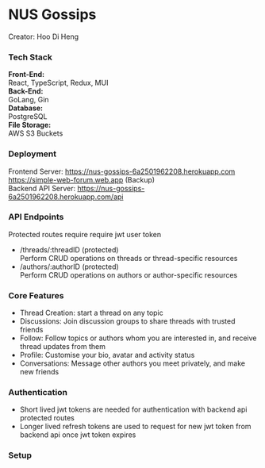 # NUS Gossips
Creator: Hoo Di Heng  

### Tech Stack  
**Front-End:**  
React, TypeScript, Redux, MUI  
**Back-End:**  
GoLang, Gin  
**Database:**   
PostgreSQL  
**File Storage:**  
AWS S3 Buckets

### Deployment  
Frontend Server: https://nus-gossips-6a2501962208.herokuapp.com  
https://simple-web-forum.web.app (Backup)  
Backend API Server: https://nus-gossips-6a2501962208.herokuapp.com/api

### API Endpoints 
Protected routes require require jwt user token
- /threads/:threadID (protected)  
Perform CRUD operations on threads or thread-specific resources
- /authors/:authorID (protected)   
Perform CRUD operations on authors or author-specific resources

### Core Features
- Thread Creation: start a thread on any topic
- Discussions: Join discussion groups to share threads with trusted friends
- Follow: Follow topics or authors whom you are interested in, and receive thread updates from them
- Profile: Customise your bio, avatar and activity status
- Conversations: Message other authors you meet privately, and make new friends

### Authentication
- Short lived jwt tokens are needed for authentication with backend api protected routes
- Longer lived refresh tokens are used to request for new jwt token from backend api once jwt token expires

### Setup  
